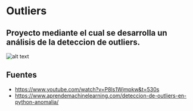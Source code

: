 # Outliers

## Proyecto mediante el cual se desarrolla un análisis  de la deteccion de outliers.

![alt text](https://datascienceplus.com/wp-content/uploads/2016/12/datasets.png)

## Fuentes
* https://www.youtube.com/watch?v=P8ls1Wjmpkw&t=530s
* https://www.aprendemachinelearning.com/deteccion-de-outliers-en-python-anomalia/
